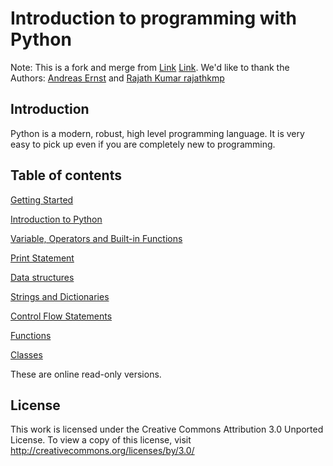 
# Introduction to programming with Python  


Note: This is a fork and merge from [Link](https://github.com/rajathkmp/Python-Lectures)  [Link](https://gitlab.erc.monash.edu.au/andrease/Python4Maths/tree/master). We'd like to thank the Authors: [Andreas Ernst](http://users.monash.edu/~andrease/) and [Rajath Kumar rajathkmp](https://github.com/rajathkmp)


## Introduction

Python is a modern, robust, high level programming language. It is very easy to pick up even if you are completely new to programming.


## Table of contents

[Getting Started](http://nbviewer.ipython.org/github/caxqueiroz/coding-with-python/blob/master/getting_started.ipynb)


[Introduction to Python](http://nbviewer.ipython.org/github/caxqueiroz/coding-with-python/blob/master/introduction_to_python.ipynb)


[Variable, Operators and Built-in Functions](http://nbviewer.ipython.org/github/caxqueiroz/coding-with-python/blob/master/variables_operators.ipynb)


[Print Statement](http://nbviewer.ipython.org/github/caxqueiroz/coding-with-python/blob/master/print_statement.ipynb)


[Data structures](http://nbviewer.ipython.org/github/caxqueiroz/coding-with-python/blob/master/data_structures.ipynb)


[Strings and Dictionaries](http://nbviewer.ipython.org/github/caxqueiroz/coding-with-python/blob/master/strings.ipynb)


[Control Flow Statements](http://nbviewer.ipython.org/github/caxqueiroz/coding-with-python/blob/master/control_flow_statements.ipynb)


[Functions](http://nbviewer.ipython.org/github/caxqueiroz/coding-with-python/blob/master/functions.ipynb)


[Classes](http://nbviewer.ipython.org/github/caxqueiroz/coding-with-python/blob/master/classes.ipynb)



These are online read-only versions.

## License

This work is licensed under the Creative Commons Attribution 3.0 Unported License. To view a copy of this license, visit http://creativecommons.org/licenses/by/3.0/
